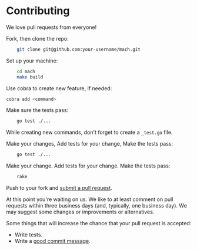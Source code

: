 # Contributing

We love pull requests from everyone! 

Fork, then clone the repo:

```bash
    git clone git@github.com:your-username/mach.git
```
Set up your machine:

```bash   
    cd mach
    make build
```

Use cobra to create new feature, if needed:

```bash
cobra add <command>
```

Make sure the tests pass:

```bash
    go test ./...
```

While creating new commands, don't forget to create a `_test.go` file.

Make your changes, Add tests for your change, Make the tests pass:

```bash
    go test ./...
```

Make your change. Add tests for your change. Make the tests pass:

```bash
    rake
```

Push to your fork and [submit a pull request][pr].

[pr]: https://github.com/superterran/mach/compare/

At this point you're waiting on us. We like to at least comment on pull requests
within three business days (and, typically, one business day). We may suggest
some changes or improvements or alternatives.

Some things that will increase the chance that your pull request is accepted:

* Write tests.
* Write a [good commit message][commit].

[commit]: http://tbaggery.com/2008/04/19/a-note-about-git-commit-messages.html